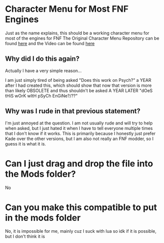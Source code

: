 # Character Menu for Most FNF Engines

Just as the name explains, this should be a working character menu for most of the engines for FNF
The Original Character Menu Repository can be found [here](https://github.com/TorchTheDragon/FNFTorchEdition) and the Video can be found [here](https://youtu.be/66AcG4_wd6E)

## Why did I do this again?

Actually I have a very simple reason...

I am just simply tired of being asked "Does this work on Psych?" a YEAR after I had created this, which should show that now that version is more than likely OBSOLETE and thus shouldn't be asked A YEAR LATER "dOeS tHiS wOrK wItH pSyCh EnGiNe?/??"

## Why was I rude in that previous statement?

I'm just annoyed at the question. I am not usually rude and will try to help when asked, but I just hated it when I have to tell everyone multiple times that I don't know if it works. This is primarily because I honestly just prefer Kade over the other versions, but I am also not really an FNF modder, so I guess it is what it is.

# Can I just drag and drop the file into the Mods folder?

No

# Can you make this compatible to put in the mods folder

No, it is impossible for me, mainly cuz I suck with lua so idk if it is possible, but I don't think it is
